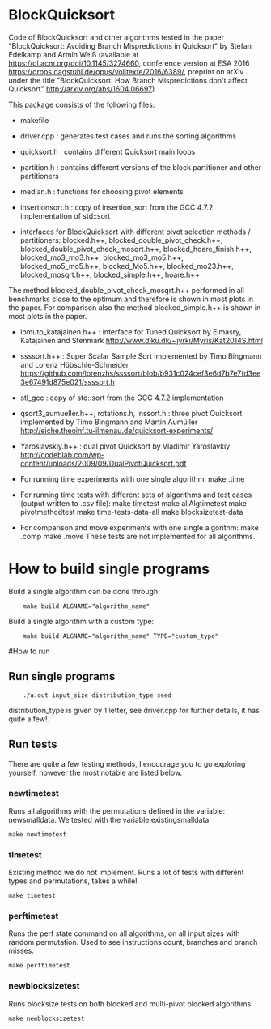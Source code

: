 # BlockQuicksort
Code of BlockQuicksort and other algorithms tested in the paper "BlockQuicksort: Avoiding Branch Mispredictions in Quicksort" by Stefan Edelkamp and Armin Weiß (available at https://dl.acm.org/doi/10.1145/3274660, conference version at ESA 2016 https://drops.dagstuhl.de/opus/volltexte/2016/6389/, preprint on arXiv under the title
"BlockQuicksort: How Branch Mispredictions don't affect Quicksort" http://arxiv.org/abs/1604.06697).

This package consists of the following files:
- makefile
- driver.cpp : generates test cases and runs the sorting algorithms

- quicksort.h : contains different Quicksort main loops
- partition.h : contains different versions of the block partitioner and other partitioners
- median.h : functions for choosing pivot elements
- insertionsort.h : copy of insertion_sort from the GCC 4.7.2 implementation of std::sort

- interfaces for BlockQuicksort with different pivot selection methods / partitioners: blocked.h++, blocked_double_pivot_check.h++, blocked_double_pivot_check_mosqrt.h++, blocked_hoare_finish.h++, blocked_mo3_mo3.h++, blocked_mo3_mo5.h++, blocked_mo5_mo5.h++, blocked_Mo5.h++, blocked_mo23.h++, blocked_mosqrt.h++, blocked_simple.h++, hoare.h++

The method blocked_double_pivot_check_mosqrt.h++ performed in all benchmarks close to the optimum and therefore is shown in most plots in the paper. For comparison also the method blocked_simple.h++ is shown in most plots in the paper.

- lomuto_katajainen.h++ : interface for Tuned Quicksort by Elmasry, Katajainen and Stenmark http://www.diku.dk/~jyrki/Myris/Kat2014S.html
- ssssort.h++ : Super Scalar Sample Sort implemented by Timo Bingmann and Lorenz Hübschle-Schneider https://github.com/lorenzhs/ssssort/blob/b931c024cef3e6d7b7e7fd3ee3e67491d875e021/ssssort.h
- stl_gcc : copy of std::sort from the GCC 4.7.2 implementation
- qsort3_aumueller.h++, rotations.h, inssort.h : three pivot Quicksort implemented by Timo Bingmann and Martin Aumüller http://eiche.theoinf.tu-ilmenau.de/quicksort-experiments/
- Yaroslavskiy.h++ : dual pivot Quicksort by Vladimir Yaroslavkiy http://codeblab.com/wp-content/uploads/2009/09/DualPivotQuicksort.pdf


- For running time experiments with one single algorithm:
	make <algorithm>.time
- For running time tests with different sets of algorithms and test cases (output  written to .csv file):
	make timetest
	make allAlgtimetest
	make pivotmethodtest
	make time-tests-data-all
	make blocksizetest-data

- For comparison and move experiments with one single algorithm:
	make <algorithm>.comp
	make <algorithm>.move
  These tests are not implemented for all algorithms.



# How to build single programs
Build a single algorithm can be done through: 
```
	make build ALGNAME="algorithm_name"
```

Build a single algorithm with a custom type: 
```
	make build ALGNAME="algorithm_name" TYPE="custom_type"	
```

#How to run
## Run single programs
```
	./a.out input_size distribution_type seed
```
distribution_type is given by 1 letter, see driver.cpp for further details, 
it has quite a few!. 

## Run tests
There are quite a few testing methods, I encourage you to go exploring yourself, however 
the most notable are listed below. 


### newtimetest
Runs all algorithms with the permutations defined in the variable: newsmalldata. 
We tested with the variable existingsmalldata

```
make newtimetest
```

### timetest
Existing method we do not implement. 
Runs a lot of tests with different types and permutations, takes a while!
```
make timetest
```

### perftimetest
Runs the perf state command on all algorithms, on all input sizes with random permutation.
Used to see instructions count, branches and branch misses. 

```
make perftimetest
```

### newblocksizetest
Runs blocksize tests on both blocked and multi-pivot blocked algorithms.
```
make newblocksizetest
```
